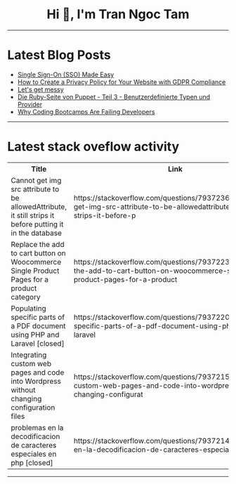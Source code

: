 <h1 align="center">Hi 👋, I'm Tran Ngoc Tam</h1>

---

# Latest Blog Posts 
<!-- BLOG-POST-LIST:START -->
- [Single Sign-On &lpar;SSO&rpar; Made Easy](https://dev.to/leapcell/single-sign-on-sso-made-easy-4h41)
- [How to Create a Privacy Policy for Your Website with GDPR Compliance](https://dev.to/webdevamin/how-to-create-a-privacy-policy-for-your-website-with-gdpr-compliance-3j6c)
- [Let&#39;s get messy](https://dev.to/bcornils/everything-thats-old-is-new-again-1jpf)
- [Die Ruby-Seite von Puppet - Teil 3 - Benutzerdefinierte Typen und Provider](https://dev.to/betadots/die-ruby-seite-von-puppet-teil-3-benutzerdefinierte-typen-und-provider-jbp)
- [Why Coding Bootcamps Are Failing Developers](https://dev.to/holasoymalva/why-coding-bootcamps-are-failing-developers-dgn)
<!-- BLOG-POST-LIST:END -->

---

# Latest stack oveflow activity
<table>
  <tr><th>Title</th><th>Link</th></tr>
  <!-- STACKOVERFLOW:START --><tr><td>Cannot get img src attribute to be allowedAttribute, it still strips it before putting it in the database</td><td>https://stackoverflow.com/questions/79372367/cannot-get-img-src-attribute-to-be-allowedattribute-it-still-strips-it-before-p</td></tr><tr><td>Replace the add to cart button on Woocommerce Single Product Pages for a product category</td><td>https://stackoverflow.com/questions/79372234/replace-the-add-to-cart-button-on-woocommerce-single-product-pages-for-a-product</td></tr><tr><td>Populating specific parts of a PDF document using PHP and Laravel [closed]</td><td>https://stackoverflow.com/questions/79372205/populating-specific-parts-of-a-pdf-document-using-php-and-laravel</td></tr><tr><td>Integrating custom web pages and code into Wordpress without changing configuration files</td><td>https://stackoverflow.com/questions/79372158/integrating-custom-web-pages-and-code-into-wordpress-without-changing-configurat</td></tr><tr><td>problemas en la decodificacion de caracteres especiales en php [closed]</td><td>https://stackoverflow.com/questions/79372143/problemas-en-la-decodificacion-de-caracteres-especiales-en-php</td></tr><!-- STACKOVERFLOW:END -->
</table>

---


